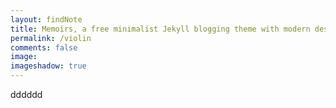 ```yaml
---
layout: findNote
title: Memoirs, a free minimalist Jekyll blogging theme with modern design 
permalink: /violin
comments: false
image: 
imageshadow: true
---
```

dddddd